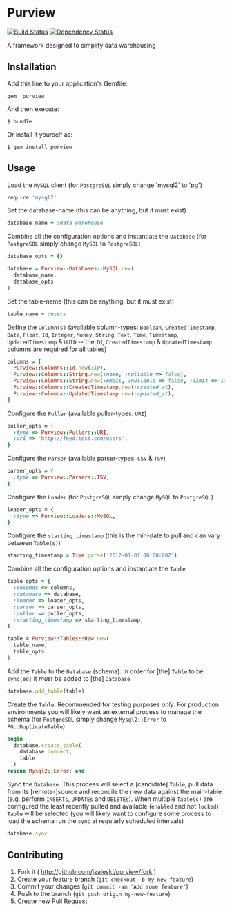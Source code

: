 # Purview

[![Build Status](https://secure.travis-ci.org/jzaleski/purview.png?branch=master)](http://travis-ci.org/jzaleski/purview)
[![Dependency Status](https://gemnasium.com/jzaleski/purview.png)](https://gemnasium.com/jzaleski/purview)

A framework designed to simplify data warehousing

## Installation

Add this line to your application's Gemfile:

    gem 'purview'

And then execute:

    $ bundle

Or install it yourself as:

    $ gem install purview

## Usage

Load the `MySQL` client (for `PostgreSQL` simply change 'mysql2' to 'pg')
```ruby
require 'mysql2'
```

Set the database-name (this can be anything, but it must exist)
```ruby
database_name = :data_warehouse
```

Combine all the configuration options and instantiate the `Database` (for
`PostgreSQL` simply change `MySQL` to `PostgreSQL`)
```ruby
database_opts = {}

database = Purview::Databases::MySQL.new(
  database_name,
  database_opts
)
```

Set the table-name (this can be anything, but it must exist)
```ruby
table_name = :users
```

Define the `Column(s)` (available column-types: `Boolean`, `CreatedTimestamp`,
`Date`, `Float`, `Id`, `Integer`, `Money`, `String`, `Text`, `Time`, `Timestamp`,
`UpdatedTimestamp` & `UUID` -- the `Id`, `CreatedTimestamp` & `UpdatedTimestamp`
columns are required for all tables)
```ruby
columns = [
  Purview::Columns::Id.new(:id),
  Purview::Columns::String.new(:name, :nullable => false),
  Purview::Columns::String.new(:email, :nullable => false, :limit => 100),
  Purview::Columns::CreatedTimestamp.new(:created_at),
  Purview::Columns::UpdatedTimestamp.new(:updated_at),
]
```

Configure the `Puller` (available puller-types: `URI`)
```ruby
puller_opts = {
  :type => Purview::Pullers::URI,
  :uri => 'http://feed.test.com/users',
}
```

Configure the `Parser` (available parser-types: `CSV` & `TSV`)
```ruby
parser_opts = {
  :type => Purview::Parsers::TSV,
}
```

Configure the `Loader` (for `PostgreSQL` simply change `MySQL` to `PostgreSQL`)
```ruby
loader_opts = {
  :type => Purview::Loaders::MySQL,
}
```

Configure the `starting_timestamp` (this is the min-date to pull and can vary
between `Table(s)`)
```ruby
starting_timestamp = Time.parse('2012-01-01 00:00:00Z')
```

Combine all the configuration options and instantiate the `Table`
```ruby
table_opts = {
  :columns => columns,
  :database => database,
  :loader => loader_opts,
  :parser => parser_opts,
  :puller => puller_opts,
  :starting_timestamp => starting_timestamp,
}

table = Purview::Tables::Raw.new(
  table_name,
  table_opts
)
```

Add the `Table` to the `Database` (schema). In order for [the] `Table` to be
`sync[ed]` it *must* be added to [the] `Database`
```ruby
database.add_table(table)
```

Create the `Table`. Recommended for testing purposes *only*. For production
environments you will likely want an external process to manage the schema (for
`PostgreSQL` simply change `Mysql2::Error` to `PG::DuplicateTable`)
```ruby
begin
  database.create_table(
    database.connect,
    table
  )
rescue Mysql2::Error; end
```

Sync the `Database`. This process will select a [candidate] `Table`, pull data
from its [remote-]source and reconcile the new data against the main-table (e.g.
perform `INSERTs`, `UPDATEs` and `DELETEs`). When multiple `Table(s)` are
configured the least recently pulled and available (`enabled` and not `locked`)
`Table` will be selected (you will likely want to configure some process to load
the schema run the `sync` at regularly scheduled intervals)
```ruby
database.sync
```

## Contributing

1. Fork it ( http://github.com/jzaleski/purview/fork )
2. Create your feature branch (`git checkout -b my-new-feature`)
3. Commit your changes (`git commit -am 'Add some feature'`)
4. Push to the branch (`git push origin my-new-feature`)
5. Create new Pull Request
